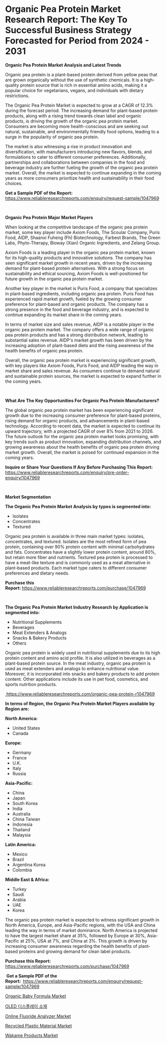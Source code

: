 <p><h1>Organic Pea Protein Market Research Report: The Key To Successful Business Strategy Forecasted for Period from 2024 - 2031</h1></p><p><strong>Organic Pea Protein Market Analysis and Latest Trends</strong></p>
<p><p>Organic pea protein is a plant-based protein derived from yellow peas that are grown organically without the use of synthetic chemicals. It is a high-quality protein source that is rich in essential amino acids, making it a popular choice for vegetarians, vegans, and individuals with dietary restrictions.</p><p>The Organic Pea Protein Market is expected to grow at a CAGR of 12.3% during the forecast period. The increasing demand for plant-based protein products, along with a rising trend towards clean label and organic products, is driving the growth of the organic pea protein market. Consumers are becoming more health-conscious and are seeking out natural, sustainable, and environmentally friendly food options, leading to a surge in the popularity of organic pea protein.</p><p>The market is also witnessing a rise in product innovation and diversification, with manufacturers introducing new flavors, blends, and formulations to cater to different consumer preferences. Additionally, partnerships and collaborations between companies in the food and beverage industry are further fueling the growth of the organic pea protein market. Overall, the market is expected to continue expanding in the coming years as more consumers prioritize health and sustainability in their food choices.</p></p>
<p><strong>Get a Sample PDF of the Report:&nbsp;</strong> <a href="https://www.reliableresearchreports.com/enquiry/request-sample/1047969">https://www.reliableresearchreports.com/enquiry/request-sample/1047969</a></p>
<p>&nbsp;</p>
<p><strong>Organic Pea Protein Major Market Players</strong></p>
<p><p>When looking at the competitive landscape of the organic pea protein market, some key player include Axiom Foods, The Scoular Company, Puris Food, AIDP, Shaanxi Fuheng (Fh) Biotechnology, Farbest Brands, The Green Labs, Phyto-Therapy, Bioway (Xian) Organic Ingredients, and Zelang Group. </p><p>Axiom Foods is a leading player in the organic pea protein market, known for its high-quality products and innovative solutions. The company has seen significant market growth in recent years, driven by the increasing demand for plant-based protein alternatives. With a strong focus on sustainability and ethical sourcing, Axiom Foods is well-positioned for future growth in the organic pea protein market.</p><p>Another key player in the market is Puris Food, a company that specializes in plant-based ingredients, including organic pea protein. Puris Food has experienced rapid market growth, fueled by the growing consumer preference for plant-based and organic products. The company has a strong presence in the food and beverage industry, and is expected to continue expanding its market share in the coming years.</p><p>In terms of market size and sales revenue, AIDP is a notable player in the organic pea protein market. The company offers a wide range of organic pea protein products and has a strong distribution network, leading to substantial sales revenue. AIDP's market growth has been driven by the increasing adoption of plant-based diets and the rising awareness of the health benefits of organic pea protein.</p><p>Overall, the organic pea protein market is experiencing significant growth, with key players like Axiom Foods, Puris Food, and AIDP leading the way in market share and sales revenue. As consumers continue to demand natural and sustainable protein sources, the market is expected to expand further in the coming years.</p></p>
<p>&nbsp;</p>
<p><strong>What Are The Key Opportunities For Organic Pea Protein Manufacturers?</strong></p>
<p><p>The global organic pea protein market has been experiencing significant growth due to the increasing consumer preference for plant-based proteins, rising demand for organic products, and advancements in plant-based technology. According to recent data, the market is expected to continue its upward trajectory, with a projected CAGR of over 8% from 2021 to 2026. The future outlook for the organic pea protein market looks promising, with key trends such as product innovation, expanding distribution channels, and growing awareness about the health benefits of organic pea protein driving market growth. Overall, the market is poised for continued expansion in the coming years.</p></p>
<p><strong>Inquire or Share Your Questions If Any Before Purchasing This Report:</strong> <a href="https://www.reliableresearchreports.com/enquiry/pre-order-enquiry/1047969">https://www.reliableresearchreports.com/enquiry/pre-order-enquiry/1047969</a></p>
<p>&nbsp;</p>
<p><strong>Market Segmentation</strong></p>
<p><strong>The Organic Pea Protein Market Analysis by types is segmented into:</strong></p>
<p><ul><li>Isolates</li><li>Concentrates</li><li>Textured</li></ul></p>
<p><p>Organic pea protein is available in three main market types: isolates, concentrates, and textured. Isolates are the most refined form of pea protein, containing over 90% protein content with minimal carbohydrates and fats. Concentrates have a slightly lower protein content, around 80%, but retain more fiber and nutrients. Textured pea protein is processed to have a meat-like texture and is commonly used as a meat alternative in plant-based products. Each market type caters to different consumer preferences and dietary needs.</p></p>
<p><strong>Purchase this Report:&nbsp;</strong><a href="https://www.reliableresearchreports.com/purchase/1047969">https://www.reliableresearchreports.com/purchase/1047969</a></p>
<p>&nbsp;</p>
<p><strong>The Organic Pea Protein Market Industry Research by Application is segmented into:</strong></p>
<p><ul><li>Nutritional Supplements</li><li>Beverages</li><li>Meat Extenders & Analogs</li><li>Snacks & Bakery Products</li><li>Others</li></ul></p>
<p><p>Organic pea protein is widely used in nutritional supplements due to its high protein content and amino acid profile. It is also utilized in beverages as a plant-based protein source. In the meat industry, organic pea protein is used as meat extenders and analogs to enhance nutritional value. Moreover, it is incorporated into snacks and bakery products to add protein content. Other applications include its use in pet food, cosmetics, and sports nutrition products.</p></p>
<p><a href="https://www.reliableresearchreports.com/organic-pea-protein-r1047969">&nbsp;https://www.reliableresearchreports.com/organic-pea-protein-r1047969</a></p>
<p><strong>In terms of Region, the Organic Pea Protein Market Players available by Region are:</strong></p>
<p>
    <p> <strong> North America: </strong>
        <ul>
            <li>United States</li>
            <li>Canada</li>
        </ul>
        </p> 
    <p> <strong> Europe: </strong>
        <ul>
            <li>Germany</li>
            <li>France</li>
            <li>U.K.</li>
            <li>Italy</li>
            <li>Russia</li>
        </ul>
        </p> 
    <p> <strong> Asia-Pacific: </strong>
        <ul>
            <li>China</li>
            <li>Japan</li>
            <li>South Korea</li>
            <li>India</li>
            <li>Australia</li>
            <li>China Taiwan</li>
            <li>Indonesia</li>
            <li>Thailand</li>
            <li>Malaysia</li>
        </ul>
        </p> 
    <p> <strong> Latin America: </strong>
        <ul>
            <li>Mexico</li>
            <li>Brazil</li>
            <li>Argentina Korea</li>
            <li>Colombia</li>
        </ul>
        </p> 
    <p> <strong> Middle East & Africa: </strong>
        <ul>
            <li>Turkey</li>
            <li>Saudi</li>
            <li>Arabia</li>
            <li>UAE</li>
            <li>Korea</li>
        </ul>
    </p>
    </p>
<p><p>The organic pea protein market is expected to witness significant growth in North America, Europe, and Asia-Pacific regions, with the USA and China leading the way in terms of market dominance. North America is projected to have the largest market share at 35%, followed by Europe at 30%, Asia-Pacific at 25%, USA at 7%, and China at 3%. This growth is driven by increasing consumer awareness regarding the health benefits of plant-based proteins and growing demand for clean label products.</p></p>
<p><strong>Purchase this Report: </strong><a href="https://www.reliableresearchreports.com/purchase/1047969">https://www.reliableresearchreports.com/purchase/1047969</a></p>
<p>&nbsp;<strong>Get a Sample PDF of the Report:&nbsp;&nbsp;</strong><a href="https://www.reliableresearchreports.com/enquiry/request-sample/1047969">https://www.reliableresearchreports.com/enquiry/request-sample/1047969</a></p>
<p><strong></strong></p>
<p><p><a href="https://github.com/GroverBarry/Market-Research-Report-List-4/blob/main/organic-baby-formula-market.md">Organic Baby Formula Market</a></p><p><a href="https://github.com/oajzkywllm460/Market-Research-Report-List-1/blob/main/586742217023.md">OLED 디스플레이 소재</a></p><p><a href="https://view.publitas.com/reportprime-1/global-online-fluoride-analyzer-market-size-and-market-trends-insights-and-projections-from-2024-to-2031/">Online Fluoride Analyzer Market</a></p><p><a href="https://changeable-paste-463.notion.site/Recycled-Plastic-Material-Market-Size-Focuses-on-Market-Dynamics-In-Depth-Analysis-and-Future-Proje-90ebbe7cdec74c8d8bd7b3eb2fb7d9a1">Recycled Plastic Material Market</a></p><p><a href="https://github.com/kathiaseamanalvaradovlprc2h/Market-Research-Report-List-1/blob/main/wakame-products-market.md">Wakame Products Market</a></p></p>